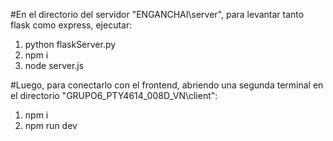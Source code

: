 #En el directorio del servidor "ENGANCHAI\server", para levantar tanto flask como express, ejecutar:
1. python flaskServer.py
2. npm i
3. node server.js

#Luego, para conectarlo con el frontend, abriendo una segunda terminal en el directorio "GRUPO6_PTY4614_008D_VN\client":
1. npm i
2. npm run dev